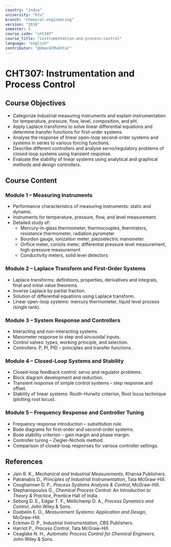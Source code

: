 ```yaml
---
country: "india"
university: "ktu"
branch: "chemical-engineering"
version: "2019"
semester: 5
course_code: "cht307"
course_title: "instrumentation-and-process-control"
language: "english"
contributor: "@UmarAlMukhtar"
---
```


# CHT307: Instrumentation and Process Control

## Course Objectives
* Categorize industrial measuring instruments and explain instrumentation for temperature, pressure, flow, level, composition, and pH.  
* Apply Laplace transforms to solve linear differential equations and determine transfer functions for first-order systems.  
* Analyse the response of linear open-loop second-order systems and systems in series to various forcing functions.  
* Describe different controllers and analyse servo/regulatory problems of closed-loop systems using transient response.  
* Evaluate the stability of linear systems using analytical and graphical methods and design controllers.  

## Course Content

### Module 1 – Measuring Instruments
* Performance characteristics of measuring instruments: static and dynamic.  
* Instruments for temperature, pressure, flow, and level measurement.  
* Detailed study of:  
  - Mercury-in-glass thermometer, thermocouples, thermistors, resistance thermometer, radiation pyrometer  
  - Bourdon gauge, ionization meter, piezoelectric manometer  
  - Orifice meter, coriolis meter, differential pressure level measurement, high-pressure measurement  
  - Conductivity meters, solid level detectors  

### Module 2 – Laplace Transform and First-Order Systems
* Laplace transforms: definitions, properties, derivatives and integrals, final and initial value theorems.  
* Inverse Laplace by partial fraction.  
* Solution of differential equations using Laplace transform.  
* Linear open-loop systems: mercury thermometer, liquid level process (single tank).  

### Module 3 – System Response and Controllers
* Interacting and non-interacting systems.  
* Manometer response to step and sinusoidal inputs.  
* Control valves: types, working principle, and selection.  
* Controllers: P, PI, PID – principles and transfer functions.  

### Module 4 – Closed-Loop Systems and Stability
* Closed-loop feedback control: servo and regulator problems.  
* Block diagram development and reduction.  
* Transient response of simple control systems – step response and offset.  
* Stability of linear systems: Routh-Hurwitz criterion, Root locus technique (plotting root locus).  

### Module 5 – Frequency Response and Controller Tuning
* Frequency response introduction – substitution rule.  
* Bode diagrams for first-order and second-order systems.  
* Bode stability criterion – gain margin and phase margin.  
* Controller tuning – Ziegler-Nichols method.  
* Comparison of closed-loop responses for various controller settings.  

## References
* Jain R. K., *Mechanical and Industrial Measurements*, Khanna Publishers.  
* Patranabis D., *Principles of Industrial Instrumentation*, Tata McGraw-Hill.  
* Coughanowr D. P., *Process Systems Analysis & Control*, McGraw-Hill.  
* Stephanopoulos G., *Chemical Process Control: An Introduction to Theory & Practice*, Prentice Hall of India.  
* Seborg D. E., Edgar T. F., Mellichamp D. A., *Process Dynamics and Control*, John Wiley & Sons.  
* Doebelin E. O., *Measurement Systems: Application and Design*, McGraw-Hill.  
* Eckman D. P., *Industrial Instrumentation*, CBS Publishers.  
* Harriot P., *Process Control*, Tata McGraw-Hill.  
* Ceaglske N. H., *Automatic Process Control for Chemical Engineers*, John Wiley & Sons.  
